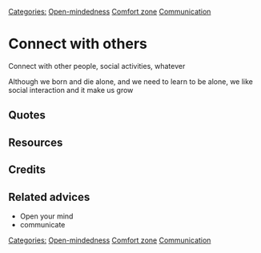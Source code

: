 [Categories:](../Categories/index.md) [Open-mindedness](../Categories/Open-mindedness.md) [Comfort zone](../Categories/Comfort%20zone.md) [Communication](../Categories/Communication.md)
# Connect with others

Connect with other people, social activities, whatever

Although we born and die alone, and we need to learn to be alone, we like social interaction and it make us grow


## Quotes

## Resources

## Credits

## Related advices

- Open your mind
- communicate

[Categories:](../Categories/index.md) [Open-mindedness](../Categories/Open-mindedness.md) [Comfort zone](../Categories/Comfort%20zone.md) [Communication](../Categories/Communication.md)
